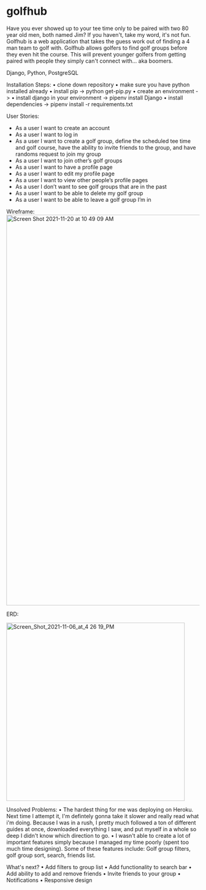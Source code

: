 # golfhub

Have you ever showed up to your tee time only to be paired with two 80 year old men, both named Jim? If you haven't, take my word, it's not fun. Golfhub is a web application that takes the guess work out of finding a 4 man team to golf with. Golfhub allows golfers to find golf groups before they even hit the course. This will prevent younger golfers from getting paired with people they simply can't connect with... aka boomers.

Django, Python, PostgreSQL

Installation Steps:
• clone down repository
• make sure you have python installed already
• install pip -> python get-pip.py
• create an environment ->
• install django in your environment -> pipenv install Django
• install dependencies -> pipenv install -r requirements.txt

User Stories:
- As a user I want to create an account
- As a user I want to log in
- As a user I want to create a golf group, define the scheduled tee time and golf course, have the ability to invite friends to the group, and have randoms request to join my group
- As a user I want to join other’s golf groups
- As a user I want to have a profile page
- As a user I want to edit my profile page
- As a user I want to view other people’s profile pages
- As a user I don’t want to see golf groups that are in the past
- As a user I want to be able to delete my golf group
- As a user I want to be able to leave a golf group I’m in

Wireframe:
<img width="1019" alt="Screen Shot 2021-11-20 at 10 49 09 AM" src="https://user-images.githubusercontent.com/1546543/142737821-2b232308-b7b0-4dd3-a357-a18559ca5a4f.png">

ERD:

<img width="465" alt="Screen_Shot_2021-11-06_at_4 26 19_PM" src="https://user-images.githubusercontent.com/1546543/142737981-af8b4c4a-97f2-4fc4-b1f6-b79da0abd737.png">

Unsolved Problems:
• The hardest thing for me was deploying on Heroku. Next time I attempt it, I'm defintely gonna take it slower and really read what i'm doing. Because I was in a rush, I pretty much followed a ton of different guides at once, downloaded everything I saw, and put myself in a whole so deep I didn't know which direction to go.
• I wasn't able to create a lot of important features simply because I managed my time poorly (spent too much time designing). Some of these features include: Golf group filters, golf group sort, search, friends list.

What's next?
• Add filters to group list
• Add functionality to search bar
• Add ability to add and remove friends
• Invite friends to your group
• Notifications
• Responsive design
